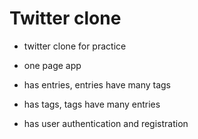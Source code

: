 # Twitter clone

* twitter clone for practice

* one page app

* has entries, entries have many tags

* has tags, tags have many entries

* has user authentication and registration
